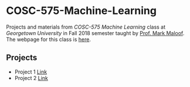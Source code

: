 # COSC-575-Machine-Learning #
Projects and materials from *COSC-575 Machine Learning* class at *Georgetown University* in Fall 2018 semester taught by [Prof. Mark Maloof](http://people.cs.georgetown.edu/~maloof/index.php). The webpage for this class is [here](http://people.cs.georgetown.edu/~maloof/cosc575.f18/).

## Projects ##
* Project 1 [Link](http://people.cs.georgetown.edu/~maloof/cosc575.f18/p1.html)
* Project 2 [Link](http://people.cs.georgetown.edu/~maloof/cosc575.f18/p2.html)

